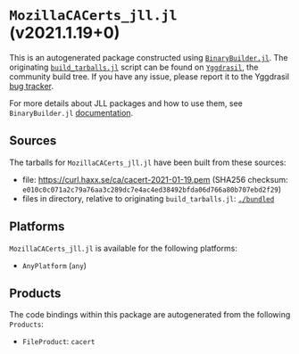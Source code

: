 # `MozillaCACerts_jll.jl` (v2021.1.19+0)

This is an autogenerated package constructed using [`BinaryBuilder.jl`](https://github.com/JuliaPackaging/BinaryBuilder.jl). The originating [`build_tarballs.jl`](https://github.com/JuliaPackaging/Yggdrasil/blob/6ba7c7b7bafab06699a6dde8346c19c03865afbf/M/MozillaCACerts/build_tarballs.jl) script can be found on [`Yggdrasil`](https://github.com/JuliaPackaging/Yggdrasil/), the community build tree.  If you have any issue, please report it to the Yggdrasil [bug tracker](https://github.com/JuliaPackaging/Yggdrasil/issues).

For more details about JLL packages and how to use them, see `BinaryBuilder.jl` [documentation](https://juliapackaging.github.io/BinaryBuilder.jl/dev/jll/).

## Sources

The tarballs for `MozillaCACerts_jll.jl` have been built from these sources:

* file: https://curl.haxx.se/ca/cacert-2021-01-19.pem (SHA256 checksum: `e010c0c071a2c79a76aa3c289dc7e4ac4ed38492bfda06d766a80b707ebd2f29`)
* files in directory, relative to originating `build_tarballs.jl`: [`./bundled`](https://github.com/JuliaPackaging/Yggdrasil/tree/6ba7c7b7bafab06699a6dde8346c19c03865afbf/M/MozillaCACerts/bundled)

## Platforms

`MozillaCACerts_jll.jl` is available for the following platforms:

* `AnyPlatform` (`any`)

## Products

The code bindings within this package are autogenerated from the following `Products`:

* `FileProduct`: `cacert`
